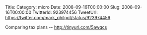Title: 
Category: micro
Date: 2008-09-16T00:00:00
Slug: 2008-09-16T00:00:00
TwitterId: 923974456
TweetUrl: https://twitter.com/mark_philpot/status/923974456

Comparing tax plans -- http://tinyurl.com/5awqcs